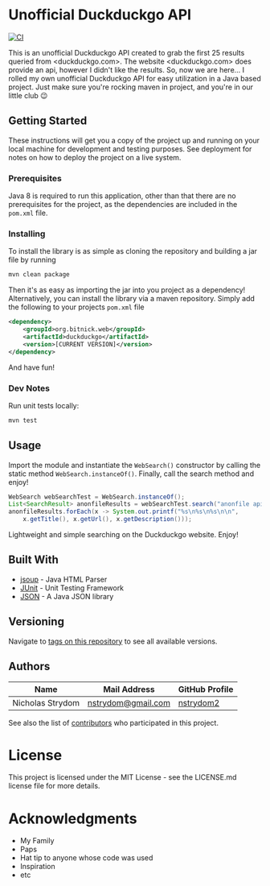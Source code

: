 # Unofficial Duckduckgo API

[![CI](https://github.com/nstrydom2/duckduckgo/blob/master/.github/workflows/maven.yml/badge.svg?branch=master)](https://github.com/nstrydom2/duckduckgo/blob/master/.github/workflows/maven.yml)

This is an unofficial Duckduckgo API created to grab the first 25 results queried from <duckduckgo.com>. The website <duckduckgo.com> does provide an api, however I didn't like the results. So, now we are here... I rolled my own unofficial Duckduckgo API for easy utilization in a Java based project. Just make sure you're rocking maven in project, and you're in our little club :wink: 

## Getting Started

These instructions will get you a copy of the project up and running on your local
machine for development and testing purposes. See deployment for notes on how to
deploy the project on a live system.

### Prerequisites

Java 8 is required to run this application, other than that there are no
prerequisites for the project, as the dependencies are included in the `pom.xml` file.

### Installing

To install the library is as simple as cloning the repository and building a jar file
by running

```bash
mvn clean package
```

Then it's as easy as importing the jar into you project as a dependency! Alternatively,
you can install the library via a maven repository. Simply add the following to your
projects `pom.xml` file

```xml
<dependency>
    <groupId>org.bitnick.web</groupId>
    <artifactId>duckduckgo</artifactId>
    <version>[CURRENT VERSION]</version>
</dependency>
```

And have fun!

### Dev Notes

Run unit tests locally:

```bash
mvn test
```

## Usage

Import the module and instantiate the `WebSearch()` constructor by calling the static method `WebSearch.instanceOf()`. Finally, call the search method and enjoy!

```java
WebSearch webSearchTest = WebSearch.instanceOf();
List<SearchResult> anonfileResults = webSearchTest.search("anonfile api");
anonfileResults.forEach(x -> System.out.printf("%s\n%s\n%s\n\n",
    x.getTitle(), x.getUrl(), x.getDescription()));
```

Lightweight and simple searching on the Duckduckgo website. Enjoy!

## Built With

* [jsoup](https://github.com/jhy/jsoup) - Java HTML Parser
* [JUnit](https://github.com/junit-team/junit5) - Unit Testing Framework
* [JSON](https://github.com/stleary/JSON-java) - A Java JSON library

## Versioning

Navigate to [tags on this repository](https://github.com/nstrydom2/duckduckgo-api/tags)
to see all available versions.

## Authors

| Name             | Mail Address                | GitHub Profile                                |
|------------------|-----------------------------|-----------------------------------------------|
| Nicholas Strydom | nstrydom@gmail.com          | [nstrydom2](https://github.com/nstrydom2)     |

See also the list of [contributors](https://github.com/nstrydom2/duckduckgo-api/contributors)
who participated in this project.

# License

This project is licensed under the MIT License - see the LICENSE.md license file for more details.

# Acknowledgments
- My Family
- Paps
- Hat tip to anyone whose code was used
- Inspiration
- etc
